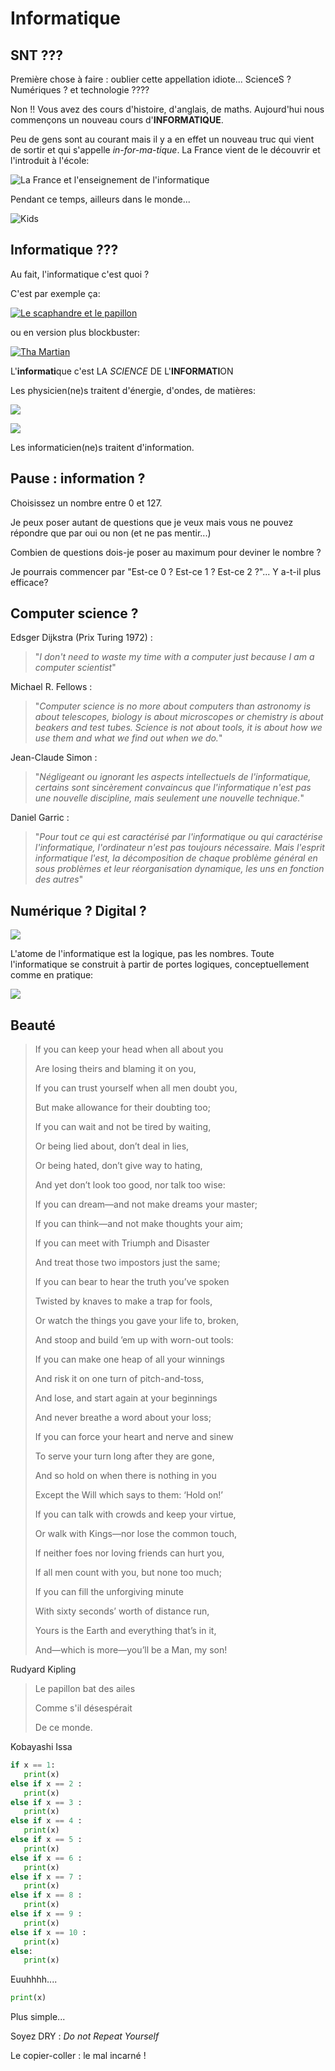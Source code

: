 # Informatique

## SNΤ ???

Première chose à faire : oublier cette appellation idiote... ScienceS ?  Numériques ? et
technologie ????

Non !!  Vous avez des  cours d'histoire,  d'anglais, de maths.  Aujourd'hui nous
commençons un nouveau cours d'**INFORMATIQUE**.

Peu de gens  sont au courant mais il y  a en effet un nouveau truc  qui vient de
sortir  et qui  s'appelle  *in-for-ma-tique*.  La France  vient  de  le découvrir  et
l'introduit à l'école:

![La France et l'enseignement de l'informatique](./caveman.jpg)


Pendant ce temps, ailleurs dans le monde...

![Kids](./kids.JPG)

## Informatique ???

Au fait, l'informatique c'est quoi ?

C'est par exemple ça:



[![Le scaphandre et le papillon](./papillon.jpg)](https://www.youtube.com/embed/jpfHxfF-Kno "Le
scaphandre et le papillon")

ou en version plus blockbuster:

[![Tha Martian](./martian.jpg)](https://www.youtube.com/embed/ffB0Je-xjKg "The Martian")


L'**informati**que c'est LΑ *SCIENCΕ* DΕ L'**INFORMATI**ON


Les physicien(ne)s traitent d'énergie, d'ondes, de matières:

![](./usine.jpg)

![](./hiroshima.jpg)

Les informaticien(ne)s traitent d'information.

## Pause : information ?

Choisissez un nombre entre 0 et 127. 

Je peux poser autant  de questions que je veux mais vous  ne pouvez répondre que
par oui ou non (et ne pas mentir...)

Combien de questions dois-je poser au maximum pour deviner le nombre ?

Je pourrais commencer par "Est-ce 0 ? Est-ce 1 ? Est-ce 2 ?"... Y a-t-il plus efficace?

## Computer science ?

Edsger Dijkstra (Prix Turing 1972) : 

>"*I don't need to waste my time with a computer just because I am a computer scientist*"


Michael R. Fellows :

>"*Computer science is no more about computers than astronomy
>is about telescopes, biology is about  microscopes or chemistry is about beakers
>and test tubes. Science is not about tools, it is about how we use them and what
>we find out when we do.*"

Jean-Claude Simon : 

>"*Négligeant ou ignorant les aspects intellectuels de l'informatique, certains sont sincèrement convaincus que l'informatique n'est pas une nouvelle discipline, mais seulement une nouvelle technique.*"


Daniel Garric : 

>"*Pour tout ce qui est caractérisé par l'informatique ou qui
>caractérise  l'informatique, l'ordinateur  n'est pas  toujours nécessaire.  Mais
>l'esprit informatique l'est, la décomposition de chaque problème général en sous
>problèmes et leur réorganisation dynamique, les uns en fonction des autres*"




## Numérique ? Digital ?



![](./doigts.jpg)

L'atome de l'informatique est la  logique, pas les nombres. Toute l'informatique
se construit à partir de portes logiques, conceptuellement comme en pratique:



![](./circuit.jpg)

## Beauté


>If you can keep your head when all about you 
>
>    Are losing theirs and blaming it on you, 
>
>If you can trust yourself when all men doubt you,
>
> But make allowance for their doubting too; 
>
> If you can wait and not be tired by waiting,
>
> Or being lied about, don’t deal in lies,
>
> Or being hated, don’t give way to hating,
>
> And yet don’t look too good, nor talk too wise:
>
> If you can dream—and not make dreams your master;   
>
> If you can think—and not make thoughts your aim; 
>
> If you can meet with Triumph and Disaster
>
> And treat those two impostors just the same; 
>
> If you can bear to hear the truth you’ve spoken
>
> Twisted by knaves to make a trap for fools,
>
> Or watch the things you gave your life to, broken,
>
> And stoop and build ’em up with worn-out tools:
>
> If you can make one heap of all your winnings
>
> And risk it on one turn of pitch-and-toss,
>
> And lose, and start again at your beginnings
>
> And never breathe a word about your loss;
>
> If you can force your heart and nerve and sinew
>
> To serve your turn long after they are gone, 
>
> And so hold on when there is nothing in you
>
> Except the Will which says to them: ‘Hold on!’
>
> If you can talk with crowds and keep your virtue,   
>
> Or walk with Kings—nor lose the common touch,
>
> If neither foes nor loving friends can hurt you,
>
> If all men count with you, but none too much;
>
> If you can fill the unforgiving minute
>
> With sixty seconds’ worth of distance run, 
>
> Yours is the Earth and everything that’s in it, 
>
> And—which is more—you’ll be a Man, my son!
	
Rudyard Kipling


	
	

> Le papillon bat des ailes
>
> Comme s'il désespérait
>
> De ce monde.

Kobayashi Issa



```python
if x == 1:
   print(x)
else if x == 2 :
   print(x)
else if x == 3 :
   print(x)
else if x == 4 :
   print(x)
else if x == 5 :
   print(x)
else if x == 6 :
   print(x)
else if x == 7 :
   print(x)
else if x == 8 :
   print(x)
else if x == 9 :
   print(x)
else if x == 10 :
   print(x)
else:
   print(x)
```

Euuhhhh....



```python
print(x)
```

Plus simple...

Soyez DRY : *Do not Repeat Yourself*

Le copier-coller : le mal incarné !

